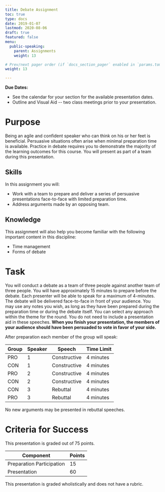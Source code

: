```yaml
---
title: Debate Assignment
toc: true
type: docs
date: 2019-01-07
lastmod: 2020-08-06
draft: true
featured: false
menu:
  public-speaking:
    parent: Assignments
    weight: 13

# Prev/next pager order (if `docs_section_pager` enabled in `params.toml`)
weight: 13

---
```


**Due Dates:**

  * See the calendar for your section for the available presentation dates.
  * Outline and Visual Aid -- two class meetings prior to your presentation.

Purpose
=======

Being an agile and confident speaker who can think on his or her feet is beneficial.
Persuasive situations often arise when minimal preparation time is available.
Practice in debate requires you to demonstrate the majority of the learning outcomes for this course.
You will present as part of a team during this presentation.

Skills
------

In this assignment you will:

* Work with a team to prepare and deliver a series of persuasive presentations face-to-face with limited preparation time.
* Address arguments made by an opposing team.

Knowledge
---------

This assignment will also help you become familiar with the following important content in this discipline:

* Time management
* Forms of debate

Task
====

You will conduct a debate as a team of three people against another team of three people.
You will have approximately 15 minutes to prepare before the debate.
Each presenter will be able to speak for a maximum of 4-minutes.
The debate will be delivered face-to-face in front of your audience.
You may use any notes you wish, as long as they have been prepared during the preparation time or during the debate itself.
You can select any approach within the theme for the round.
You do not need to include a presentation aid in these speeches.
**When you finish your presentation, the members of your audience should have been persuaded to vote in favor of your side.**

After preparation each member of the group will speak:

Group | Speaker | Speech       | Time Limit
------|---------|--------------|-----------
 PRO  | 1       | Constructive | 4 minutes
 CON  | 1       | Constructive | 4 minutes
 PRO  | 2       | Constructive | 4 minutes
 CON  | 2       | Constructive | 4 minutes
 CON  | 3       | Rebuttal     | 4 minutes
 PRO  | 3       | Rebuttal     | 4 minutes

No new arguments may be presented in rebuttal speeches.

<!-- Normal time limits
Group Member | Speech       | Time Limit
-------------|--------------|-----------
   PM        | Constructive | 7 minutes
   LO        | Constructive | 8 minutes
   MG        | Constructive | 8 minutes
   MO        | Constructive | 8 minutes
   LO        | Rebuttal     | 4 minutes
   PM        | Rebuttal     | 5 minutes
-->

Criteria for Success
====================

This presentation is graded out of 75 points.

Component                 | Points
--------------------------|-------
Preparation Participation | 15
Presentation              | 60

This presentation is graded wholistically and does not have a rubric.



<!--
Examples
========

Here is an example debate.[^student-permission]

{{< youtube 9oiPG1VIzR4 >}}
-->

<!--
Acknowledgments
===============
-->
<!--
[^student-permission]: Many thanks to the students who have given me permission to use examples based on their work. Student consent forms are on file.
-->

<!-- Links -->

<!-- Previous Versions:

   v#   | Date       | Modifications
  ------|------------|:--------------
  v1.00 | 2020-01-25 | Switched formatting for better transparency
  v0.03 | 2020-01-07 | Specified grading and lack of rubric.
  v0.02 | 2018-08-08 | Changes for Hugo Compatibility
  v0.01 | 2018-01-16 | moved back to point system
  v0.00 | 2017-11-10 | Initial version

-->
